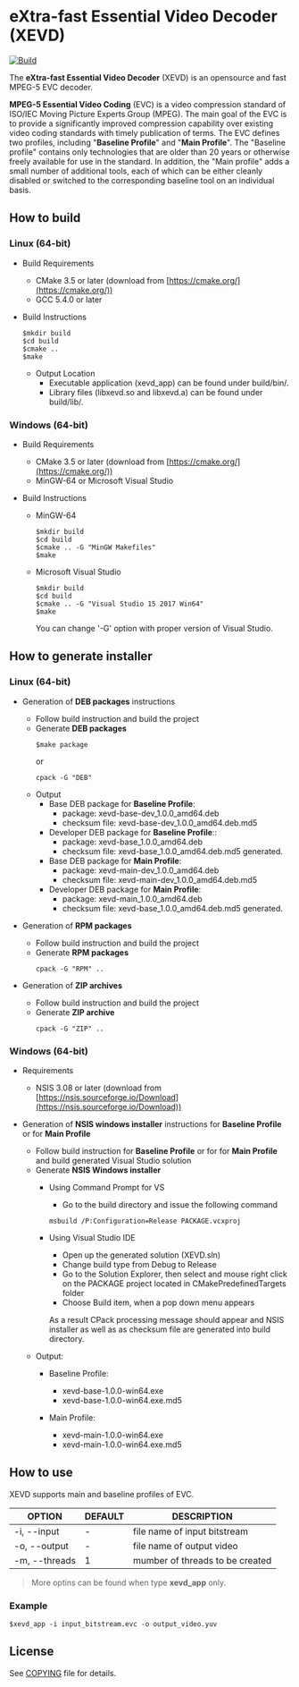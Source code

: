 # eXtra-fast Essential Video Decoder (XEVD)

[![Build](https://github.com/mpeg5/xevd/actions/workflows/build.yml/badge.svg?branch=master)](https://github.com/mpeg5/xevd/actions/workflows/build.yml)

The **eXtra-fast Essential Video Decoder** (XEVD) is an opensource and fast MPEG-5 EVC decoder.

**MPEG-5 Essential Video Coding** (EVC) is a video compression standard of ISO/IEC Moving Picture Experts Group (MPEG). The main goal of the EVC is to provide a significantly improved compression capability over existing video coding standards with timely publication of terms.
The EVC defines two profiles, including "**Baseline Profile**" and "**Main Profile**". The "Baseline profile" contains only technologies that are older than 20 years or otherwise freely available for use in the standard. In addition, the "Main profile" adds a small number of additional tools, each of which can be either cleanly disabled or switched to the corresponding baseline tool on an individual basis.

## How to build

### Linux (64-bit)
- Build Requirements
  - CMake 3.5 or later (download from [https://cmake.org/](https://cmake.org/))
  - GCC 5.4.0 or later

- Build Instructions
  ```
  $mkdir build
  $cd build
  $cmake ..
  $make
  ```
  - Output Location
    - Executable application (xevd_app) can be found under build/bin/.
    - Library files (libxevd.so and libxevd.a) can be found under build/lib/.

### Windows (64-bit)
- Build Requirements
  - CMake 3.5 or later (download from [https://cmake.org/](https://cmake.org/))
  - MinGW-64 or Microsoft Visual Studio

- Build Instructions
  - MinGW-64
    ```
    $mkdir build
    $cd build
    $cmake .. -G "MinGW Makefiles"
    $make
    ```
  - Microsoft Visual Studio
    ```
    $mkdir build
    $cd build
    $cmake .. -G "Visual Studio 15 2017 Win64"
    $make
    ```
    You can change '-G' option with proper version of Visual Studio.

## How to generate installer

### Linux (64-bit)
- Generation of **DEB packages** instructions
  - Follow build instruction and build the project
  - Generate **DEB packages**
    ```
    $make package
    ```
    or
    ```
    cpack -G "DEB"
    ```
  - Output
    - Base DEB package for **Baseline Profile**:
      - package: xevd-base-dev_1.0.0_amd64.deb
      - checksum file: xevd-base-dev_1.0.0_amd64.deb.md5
    - Developer DEB package for **Baseline Profile**::
      - package: xevd-base_1.0.0_amd64.deb
      - checksum file: xevd-base_1.0.0_amd64.deb.md5 generated.
    - Base DEB package for **Main Profile**:
      - package: xevd-main-dev_1.0.0_amd64.deb
      - checksum file: xevd-main-dev_1.0.0_amd64.deb.md5
    - Developer DEB package for **Main Profile**:
      - package: xevd-main_1.0.0_amd64.deb
      - checksum file: xevd-base_1.0.0_amd64.deb.md5 generated.

- Generation of **RPM packages**
  -  Follow build instruction and build the project
  -  Generate **RPM packages**
     ```
     cpack -G "RPM" ..
     ```

- Generation of **ZIP archives**
  -  Follow build instruction and build the project
  -  Generate **ZIP archive**
     ```
     cpack -G "ZIP" ..
     ```

### Windows (64-bit)
- Requirements
  - NSIS 3.08 or later (download from [https://nsis.sourceforge.io/Download](https://nsis.sourceforge.io/Download))

- Generation of **NSIS windows installer** instructions for **Baseline Profile** or for **Main Profile**
  - Follow build instruction for **Baseline Profile** or for for **Main Profile** and build generated Visual Studio solution
  - Generate **NSIS Windows installer**
    - Using Command Prompt for VS
      - Go to the build directory and issue the following command
      ```
      msbuild /P:Configuration=Release PACKAGE.vcxproj
      ```

    - Using Visual Studio IDE
      - Open up the generated solution (XEVD.sln)
      - Change build type from Debug to Release
      - Go to the Solution Explorer, then select and mouse right click on the PACKAGE project located in CMakePredefinedTargets folder
      - Choose Build item, when a pop down menu appears

      As a result CPack processing message should appear and NSIS installer as well as as checksum file are generated into build directory.
  - Output:
    - Baseline Profile:
      - xevd-base-1.0.0-win64.exe
      - xevd-base-1.0.0-win64.exe.md5

    - Main Profile:
        - xevd-main-1.0.0-win64.exe
        - xevd-main-1.0.0-win64.exe.md5
## How to use
XEVD supports main and baseline profiles of EVC.

| OPTION                | DEFAULT   | DESCRIPTION                                    |
|-----------------------|-----------|------------------------------------------------|
| -i, --input           | -         | file name of input bitstream                   |
| -o, --output          | -         | file name of output video                      |
| -m, --threads         | 1         | mumber of threads to be created                |


>More optins can be found when type **xevd_app** only.

### Example
	$xevd_app -i input_bitstream.evc -o output_video.yuv

## License
See [COPYING](COPYING) file for details.
